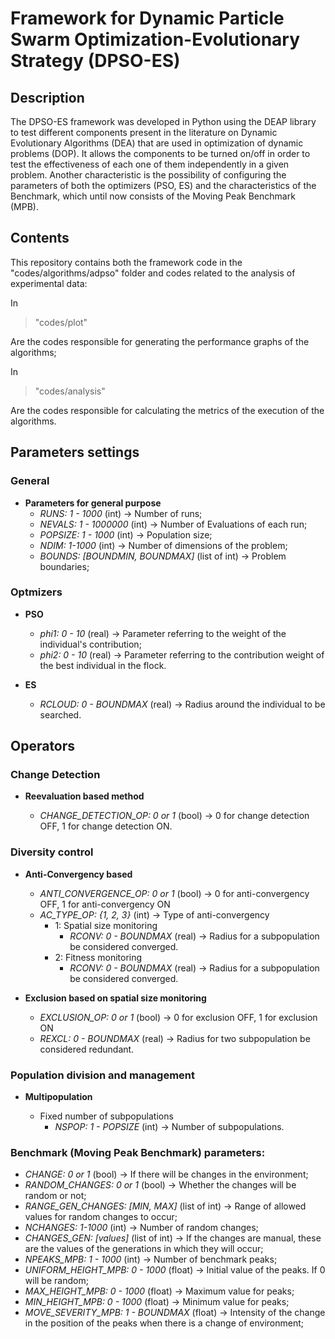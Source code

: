 # Framework for Dynamic Particle Swarm Optimization-Evolutionary Strategy (DPSO-ES)


## Description
The DPSO-ES framework was developed in Python using the DEAP library to test different 
components present in the literature on Dynamic Evolutionary Algorithms (DEA) that are 
used in optimization of dynamic problems (DOP). It allows the components to be turned 
on/off in order to test the effectiveness of each one of them independently in a given 
problem.
Another characteristic is the possibility of configuring the parameters of both the 
optimizers (PSO, ES) and the characteristics of the Benchmark, which until now consists 
of the Moving Peak Benchmark (MPB).

## Contents

This repository contains both the framework code in the "codes/algorithms/adpso" 
folder and codes related to the analysis of experimental data:

In <br> 
> "codes/plot"

Are the codes responsible for generating the performance graphs of 
the algorithms;

In <br>
> "codes/analysis" 

Are the codes responsible for calculating the metrics of the execution of the algorithms.

## Parameters settings

### General
- **Parameters for general purpose**
    - *RUNS: 1 - 1000* (int) -> Number of runs;
    - *NEVALS: 1 - 1000000* (int) -> Number of Evaluations of each run;
    - *POPSIZE: 1 - 1000* (int) -> Population size;
    - *NDIM: 1-1000* (int) -> Number of dimensions of the problem;
    - *BOUNDS: [BOUNDMIN, BOUNDMAX]* (list of int) -> Problem boundaries;

### Optmizers

- **PSO**
    - *phi1: 0 - 10* (real) -> Parameter referring to the weight of the individual's contribution;
    - *phi2: 0 - 10* (real) -> Parameter referring to the contribution weight of the best individual in the flock.

- **ES**
    - *RCLOUD: 0 - BOUNDMAX* (real) -> Radius around the individual to be searched.

## Operators

### Change Detection

- **Reevaluation based method**

    - *CHANGE_DETECTION_OP: 0 or 1* (bool) -> 0 for change detection OFF, 1 for change detection ON.


### Diversity control

- **Anti-Convergency based**

    - *ANTI_CONVERGENCE_OP: 0 or 1* (bool) -> 0 for anti-convergency OFF, 1 for anti-convergency ON
    - *AC_TYPE_OP: {1, 2, 3}* (int) -> Type of anti-convergency
        - 1: Spatial size monitoring
            - *RCONV: 0 - BOUNDMAX* (real) -> Radius for a subpopulation be considered converged.
        - 2: Fitness monitoring
            - *RCONV: 0 - BOUNDMAX* (real) -> Radius for a subpopulation be considered converged.

- **Exclusion based on spatial size monitoring**

    - *EXCLUSION_OP: 0 or 1* (bool) -> 0 for exclusion OFF, 1 for exclusion ON
    - *REXCL: 0 - BOUNDMAX* (real) -> Radius for two subpopulation be considered redundant.

### Population division and management

- **Multipopulation**

    - Fixed number of subpopulations
        - *NSPOP: 1 - POPSIZE* (int) -> Number of subpopulations.

### Benchmark (Moving Peak Benchmark) parameters:
- *CHANGE: 0 or 1* (bool) -> If there will be changes in the environment;
- *RANDOM_CHANGES: 0 or 1* (bool) -> Whether the changes will be random or not;
- *RANGE_GEN_CHANGES: [MIN, MAX]* (list of int) -> Range of allowed values for random changes to occur;
- *NCHANGES: 1-1000* (int) -> Number of random changes;
- *CHANGES_GEN: [values]* (list of int) -> If the changes are manual, these are the values of the generations in which they will occur;
- *NPEAKS_MPB: 1 - 1000* (int) -> Number of benchmark peaks;
- *UNIFORM_HEIGHT_MPB: 0 - 1000* (float) -> Initial value of the peaks. If 0 will be random;
- *MAX_HEIGHT_MPB: 0 - 1000* (float) -> Maximum value for peaks;
- *MIN_HEIGHT_MPB: 0 - 1000* (float) -> Minimum value for peaks;
- *MOVE_SEVERITY_MPB: 1 - BOUNDMAX* (float) -> Intensity of the change in the position of the peaks when there is a change of environment;
